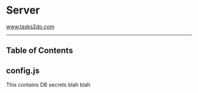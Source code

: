 # Server

www.tasks2do.com

---

## Table of Contents

## config.js

This contains DB secrets blah blah